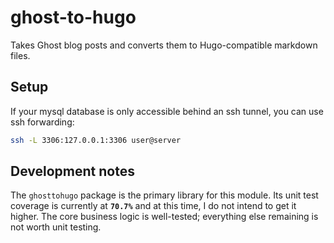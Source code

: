 # ghost-to-hugo

Takes Ghost blog posts and converts them to Hugo-compatible markdown files.

## Setup

If your mysql database is only accessible behind an ssh tunnel, you can use ssh forwarding:

```bash
ssh -L 3306:127.0.0.1:3306 user@server
```

## Development notes

The `ghosttohugo` package is the primary library for this module. Its unit test coverage is currently at **`70.7%`** and at this time, I do not intend to get it higher. The core business logic is well-tested; everything else remaining is not worth unit testing.
